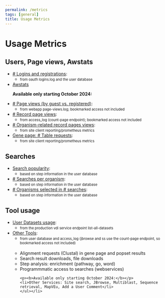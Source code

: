 ```yaml
---
permalink: /metrics
tags: [general]
title: Usage Metrics
---
```

<style>span.small { font-size: 80%; }</style>

<h1>Usage Metrics</h1>

<div class="static-content">

<h2>Users, Page views, Awstats</h2>
<ul>
  <li><a href="/a/app/search/metrics/LoginStats"># Logins and registrations</a>: 
    <ul><li><span class="small">from oauth logins.log and the user database</span></li></ul></li>
  <li><a href="/a/app/search/metrics/Awstats">Awstats</a></li>

  <p><b>Available only starting October 2024:</b></p>
  <li><a href="/a/app/search/metrics/PageViewStats"># Page views (by guest vs. registered)</a>: 
    <ul><li><span class="small">from webapp page-views.log; bookmarked access not included</span></li></ul></li>
  <li><a href="/a/app/search/metrics/RecordPageViewStats"># Record page views</a>: 
    <ul><li><span class="small">from access_log (count-page endpoint); bookmarked access not included</span></li></ul></li>

  <li><a href="/a/app/search/metrics/OrgPageViewMetrics"># Organism-related record pages views</a>: 
    <ul><li><span class="small">from site client reporting/prometheus metrics</span></li></ul></li>
  <li><a href="/a/app/search/metrics/GenePageTableMetrics">Gene page: # Table requests</a>: 
    <ul><li><span class="small">from site client reporting/prometheus metrics</span></li></ul></li>
</ul>

<h2>Searches</h2>
<ul>
  <li><a href="/a/app/search/metrics/SearchMetrics">Search popularity</a>: 
    <ul><li><span class="small">based on step information in the user database</span></li></ul></li>
  <li><a href="/a/app/search/metrics/OrgParamNameMetrics"># Searches per organism</a>: 
    <ul><li><span class="small">based on step information in the user database</span></li></ul></li>
  <li><a href="/a/app/search/metrics/OrgParamCountMetrics"># Organisms selected in # searches</a>: 
    <ul><li><span class="small">based on step information in the user database</span></li></ul></li>
</ul>

<h2>Tool usage</h2>
<ul>
  <li><a href="/a/app/search/metrics/UserDatasets">User Datasets usage</a>: 
    <ul><li><span class="small">from the production vdi service endpoint list-all-datasets</span></li></ul></li>

  <li><a href="/a/app/search/metrics/ToolMetrics">Other Tools</a>:
    <ul><li><span class="small">from user database and access_log (jbrowse and ss use the count-page endpoint, so bookmarked access not included)</span></li>
   <br> 
   <li>Alignment requests (Clustal) in gene page and popset results</li>
    <li>Search result downloads, file downloads</li>
    <li>Step analysis: enrichment (pathway, go, word)</li>
    <li>Programmmatic access to searches (webservices) </li>

    <p><b>Available only starting October 2024:</b></p>
    <li>Other Services: Site search, JBrowse, Multiblast, Sequence retrieval, MapVEu, Add a User Comment</li>
    </ul></li>  
</ul>

</div>
